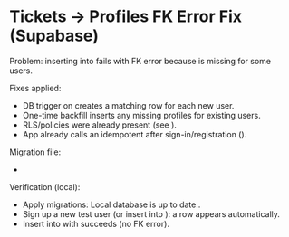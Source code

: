 # Tickets → Profiles FK Error Fix (Supabase)

Problem: inserting into  fails with FK error  because  is missing for some users.

Fixes applied:

- DB trigger  on  creates a matching  row for each new user.
- One-time backfill inserts any missing profiles for existing users.
- RLS/policies were already present (see ).
- App already calls an idempotent  after sign-in/registration ().

Migration file:

- 

Verification (local):

- Apply migrations: Local database is up to date..
- Sign up a new test user (or insert into ): a  row appears automatically.
- Insert into  with  succeeds (no FK error).

